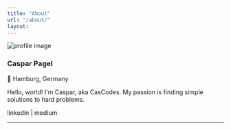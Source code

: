 ```yaml
---
title: "About"
url: "/about/"
layout: 
---
```


![profile image](/profile.jpg)
### Caspar Pagel
📍 Hamburg, Germany

Hello, world! I'm Caspar, aka CasCodes. 
My passion is finding simple solutions to hard problems.


linkedin | medium

---